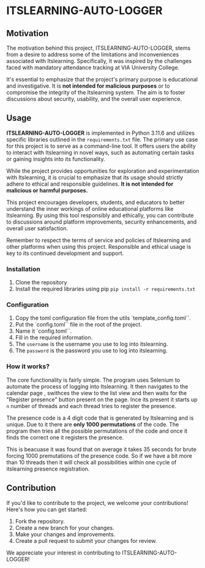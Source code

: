 # ITSLEARNING-AUTO-LOGGER

## Motivation

The motivation behind this project, ITSLEARNING-AUTO-LOGGER, stems from a desire to address some of the limitations and inconveniences associated with Itslearning. Specifically, it was inspired by the challenges faced with mandatory attendance tracking at VIA University College.

It's essential to emphasize that the project's primary purpose is educational and investigative. It is **not intended for malicious purposes** or to compromise the integrity of the Itslearning system. The aim is to foster discussions about security, usability, and the overall user experience.

## Usage

**ITSLEARNING-AUTO-LOGGER** is implemented in Python 3.11.6 and utilizes specific libraries outlined in the `requirements.txt` file. The primary use case for this project is to serve as a command-line tool. It offers users the ability to interact with Itslearning in novel ways, such as automating certain tasks or gaining insights into its functionality.

While the project provides opportunities for exploration and experimentation with Itslearning, it is crucial to emphasize that its usage should strictly adhere to ethical and responsible guidelines. **It is not intended for malicious or harmful purposes.**

This project encourages developers, students, and educators to better understand the inner workings of online educational platforms like Itslearning. By using this tool responsibly and ethically, you can contribute to discussions around platform improvements, security enhancements, and overall user satisfaction.

Remember to respect the terms of service and policies of Itslearning and other platforms when using this project. Responsible and ethical usage is key to its continued development and support.

### Installation

1. Clone the repository
2. Install the required libraries using pip `pip install -r requirements.txt`

### Configuration

1. Copy the toml configuration file from the utils `template_config.toml``.
2. Put the `config.toml`` file in the root of the project.
3. Name it `config.toml``.
4. Fill in the required information.
5. The `username` is the username you use to log into itslearning.
6. The `password` is the password you use to log into itslearning.

### How it works?

The core functionality is fairly simple. The program uses Selenium to automate the process of logging into Itslearning. It then navigates to the calendar page , swithces the view to the list view and then waits for the "Register presence" button present on the page. Ince its present it starts up `n` number of threads and each thread tries to register the presence.

The presence code is a 4 digit code that is generated by Itslearning and is unique. Due to it there are **only 1000 permutations** of the code. The program then tries all the possible permutations of the code and once it finds the correct one it registers the presence.

This is beacuase it was found that on average it takes 35 seconds for brute forcing 1000 premutations of the presence code. So if we have a bit more than 10 threads then it will check all possibilities within one cycle of itslearning presence registration.

## Contribution

If you'd like to contribute to the project, we welcome your contributions! Here's how you can get started:

1. Fork the repository.
2. Create a new branch for your changes.
3. Make your changes and improvements.
4. Create a pull request to submit your changes for review.

We appreciate your interest in contributing to ITSLEARNING-AUTO-LOGGER!

